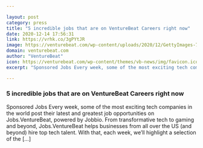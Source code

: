 ```yaml
---

layout: post
category: press
title: "5 incredible jobs that are on VentureBeat Careers right now"
date: 2020-12-14 17:56:31
link: https://vrhk.co/3gPYtJR
image: https://venturebeat.com/wp-content/uploads/2020/12/GettyImages-707455885.jpg?w=1200&strip=all
domain: venturebeat.com
author: "VentureBeat"
icon: https://venturebeat.com/wp-content/themes/vb-news/img/favicon.ico
excerpt: "Sponsored Jobs Every week, some of the most exciting tech companies in the world post their latest and greatest job opportunities on Jobs.VentureBeat, powered by Jobbio. From transformative tech to gaming and beyond, Jobs.VentureBeat helps businesses from all over the US (and beyond) hire top tech talent. With that, each week, we’ll highlight a selection of the […]"

---
```


### 5 incredible jobs that are on VentureBeat Careers right now

Sponsored Jobs Every week, some of the most exciting tech companies in the world post their latest and greatest job opportunities on Jobs.VentureBeat, powered by Jobbio. From transformative tech to gaming and beyond, Jobs.VentureBeat helps businesses from all over the US (and beyond) hire top tech talent. With that, each week, we’ll highlight a selection of the […]